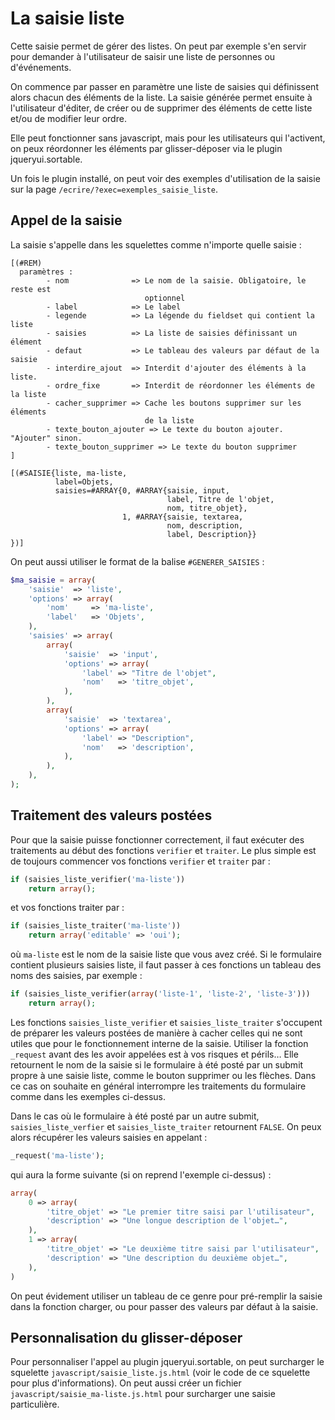 
La saisie liste
===============

Cette saisie permet de gérer des listes. On peut par exemple s'en
servir pour demander à l'utilisateur de saisir une liste de personnes
ou d'événements.

On commence par passer en paramètre une liste de saisies qui
définissent alors chacun des éléments de la liste. La saisie générée
permet ensuite à l'utilisateur d'éditer, de créer ou de supprimer des
éléments de cette liste et/ou de modifier leur ordre.

Elle peut fonctionner sans javascript, mais pour les utilisateurs qui
l'activent, on peux réordonner les éléments par glisser-déposer via le
plugin jqueryui.sortable.

Un fois le plugin installé, on peut voir des exemples d'utilisation de
la saisie sur la page `/ecrire/?exec=exemples_saisie_liste`.

Appel de la saisie
------------------

La saisie s'appelle dans les squelettes comme n'importe quelle saisie :

```
[(#REM)
  paramètres :
        - nom              => Le nom de la saisie. Obligatoire, le reste est
                              optionnel
        - label            => Le label
        - legende          => La légende du fieldset qui contient la liste
        - saisies          => La liste de saisies définissant un élément
        - defaut           => Le tableau des valeurs par défaut de la saisie
        - interdire_ajout  => Interdit d'ajouter des éléments à la liste.
        - ordre_fixe       => Interdit de réordonner les éléments de la liste
        - cacher_supprimer => Cache les boutons supprimer sur les éléments
                              de la liste
        - texte_bouton_ajouter => Le texte du bouton ajouter. "Ajouter" sinon.
        - texte_bouton_supprimer => Le texte du bouton supprimer
]

[(#SAISIE{liste, ma-liste,
          label=Objets,
          saisies=#ARRAY{0, #ARRAY{saisie, input,
                                   label, Titre de l'objet,
                                   nom, titre_objet},
                         1, #ARRAY{saisie, textarea,
                                   nom, description,
                                   label, Description}}
})]
```

On peut aussi utiliser le format de la balise `#GENERER_SAISIES` :

```php
$ma_saisie = array(
    'saisie'  => 'liste',
    'options' => array(
        'nom'     => 'ma-liste',
        'label'   => 'Objets',
    ),
    'saisies' => array(
        array(
            'saisie'  => 'input',
            'options' => array(
                'label' => "Titre de l'objet",
                'nom'   => 'titre_objet',
            ),
        ),
        array(
            'saisie'  => 'textarea',
            'options' => array(
                'label' => "Description",
                'nom'   => 'description',
            ),
        ),
    ),
);
```

Traitement des valeurs postées
------------------------------

Pour que la saisie puisse fonctionner correctement, il faut exécuter
des traitements au début des fonctions `verifier` et `traiter`. Le
plus simple est de toujours commencer vos fonctions `verifier` et
`traiter` par :

```php
if (saisies_liste_verifier('ma-liste'))
    return array();
```

et vos fonctions traiter par :

```php
if (saisies_liste_traiter('ma-liste'))
    return array('editable' => 'oui');
```

où `ma-liste` est le nom de la saisie liste que vous avez créé. Si le
formulaire contient plusieurs saisies liste, il faut passer à ces
fonctions un tableau des noms des saisies, par exemple :

```php
if (saisies_liste_verifier(array('liste-1', 'liste-2', 'liste-3')))
    return array();
```

Les fonctions `saisies_liste_verifier` et `saisies_liste_traiter`
s'occupent de préparer les valeurs postées de manière à cacher celles
qui ne sont utiles que pour le fonctionnement interne de la
saisie. Utiliser la fonction `_request` avant des les avoir appelées
est à vos risques et périls… Elle retournent le nom de la saisie si le
formulaire à été posté par un submit propre à une saisie liste, comme
le bouton supprimer ou les flèches. Dans ce cas on souhaite en général
interrompre les traitements du formulaire comme dans les exemples
ci-dessus.

Dans le cas où le formulaire à été posté par un autre submit,
`saisies_liste_verfier` et `saisies_liste_traiter` retournent
`FALSE`. On peux alors récupérer les valeurs saisies en appelant :

```php
_request('ma-liste');
```

qui aura la forme suivante (si on reprend l'exemple ci-dessus) :

```php
array(
    0 => array(
        'titre_objet' => "Le premier titre saisi par l'utilisateur",
        'description' => "Une longue description de l'objet…",
    ),
    1 => array(
        'titre_objet' => "Le deuxième titre saisi par l'utilisateur",
        'description' => "Une description du deuxième objet…",
    ),
)
```

On peut évidement utiliser un tableau de ce genre pour pré-remplir la
saisie dans la fonction charger, ou pour passer des valeurs par défaut
à la saisie.

Personnalisation du glisser-déposer
-----------------------------------

Pour personnaliser l'appel au plugin jqueryui.sortable, on peut
surcharger le squelette `javascript/saisie_liste.js.html` (voir le
code de ce squelette pour plus d'informations). On peut aussi créer un
fichier `javascript/saisie_ma-liste.js.html` pour surcharger une
saisie particulière.
